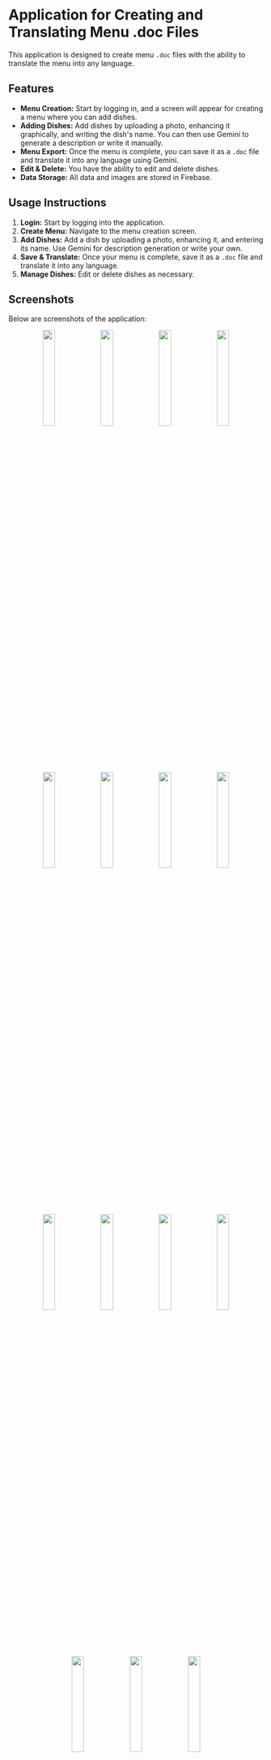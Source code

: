 # Application for Creating and Translating Menu .doc Files

This application is designed to create menu `.doc` files with the ability to translate the menu into any language.

## Features
- **Menu Creation:** Start by logging in, and a screen will appear for creating a menu where you can add dishes.
- **Adding Dishes:** Add dishes by uploading a photo, enhancing it graphically, and writing the dish's name. You can then use Gemini to generate a description or write it manually.
- **Menu Export:** Once the menu is complete, you can save it as a `.doc` file and translate it into any language using Gemini.
- **Edit & Delete:** You have the ability to edit and delete dishes.
- **Data Storage:** All data and images are stored in Firebase.

## Usage Instructions

1. **Login:** Start by logging into the application.
2. **Create Menu:** Navigate to the menu creation screen.
3. **Add Dishes:** Add a dish by uploading a photo, enhancing it, and entering its name. Use Gemini for description generation or write your own.
4. **Save & Translate:** Once your menu is complete, save it as a `.doc` file and translate it into any language.
5. **Manage Dishes:** Edit or delete dishes as necessary.

## Screenshots

Below are screenshots of the application:

<p align="center">
    <img src="https://github.com/user-attachments/assets/159c5ae5-6eb2-4f17-8449-d926e73e26c3" width="22%" />
    <img src="https://github.com/user-attachments/assets/ccff64a9-5640-4229-b1da-3a6bbcacbc23" width="22%" />
    <img src="https://github.com/user-attachments/assets/0bfd88a0-8b1a-4041-951a-6708243fae5e" width="22%" />
    <img src="https://github.com/user-attachments/assets/8dc8abc1-5683-45cf-b91f-f3dbf1ca71fd" width="22%" />
</p>
<p align="center">
    <img src="https://github.com/user-attachments/assets/b07fb96e-ff97-4995-a349-4022702630f6" width="22%" />
    <img src="https://github.com/user-attachments/assets/3d689465-a63a-4add-b2e0-ac15ed549e06" width="22%" />
    <img src="https://github.com/user-attachments/assets/9c30e299-a14b-4618-a3fe-456bf940af2f" width="22%" />
    <img src="https://github.com/user-attachments/assets/9f210068-d58d-4e17-b38e-820d305dd125" width="22%" />
</p>
<p align="center">
    <img src="https://github.com/user-attachments/assets/5f32245c-1d06-4a7b-b854-a0deab3df260" width="22%" />
    <img src="https://github.com/user-attachments/assets/54110e76-f91f-40d7-8530-96c13bb4593e" width="22%" />
    <img src="https://github.com/user-attachments/assets/f698cf96-79bc-4982-bb3f-449f13e161d5" width="22%" />
    <img src="https://github.com/user-attachments/assets/65680f38-8d7d-422d-966d-b8a05e1ae94f" width="22%" />
</p>
<p align="center">
    <img src="https://github.com/user-attachments/assets/bc90327b-2184-4fe4-8ba7-9e794bef0186" width="22%" />
    <img src="https://github.com/user-attachments/assets/baf15a7b-b94e-47d3-8c2d-3da6ac84ee5a" width="22%" />
    <img src="https://github.com/user-attachments/assets/8f0a00df-30d2-4cac-b481-9ce641b0ae69" width="22%" />
</p>
